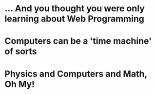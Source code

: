 # ... And you thought you were only learning about Web Programming

# Computers can be a 'time machine' of sorts

# Physics and Computers and Math, Oh My!
